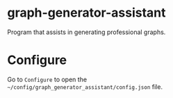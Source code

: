 # graph-generator-assistant

Program that assists in generating professional graphs.

# Configure

Go to `Configure` to open the `~/config/graph_generator_assistant/config.json` file. 

